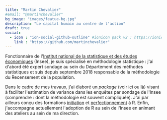 ```yaml
---
title: "Martin Chevalier"
#email: "@martinchevalier"
bg_image: "images/featue-bg.jpg"
description: "Le capital humain au centre de l'action"
draft: true
social:
  - icon : "ion-social-github-outline" #ionicon pack v2 : https://ionicons.com/v2/
    link : "https://github.com/martinchevalier"
---
```


Fonctionnaire de l'[Institut national de la statistique et des études économiques](https://www.insee.fr) (Insee), je suis spécialisé en méthodologie statistique : j'ai d'abord été expert sondage au sein du Département des méthodes statistiques et suis depuis septembre 2018 responsable de la méthodologie du Recensement de la population.

Dans le cadre de mes travaux, j'ai élaboré un *package* (voir [ici](https://cran.r-project.org/package=gustave) ou [là](http://jms-insee.fr/jms2018s13_3/)) visant à faciliter l'estimation de variance dans les enquêtes par sondage de l'Insee (comprendre : dont la méthodologie est souvent compliquée). J'ai par ailleurs conçu des formations [initiation](https://teaching.slmc.fr/r/) et [perfectionnement](https://teaching.slmc.fr/perf) à R. Enfin, j'accompagne actuellement l'adoption de R au sein de l'Insee en animant des ateliers au sein de ma direction.